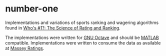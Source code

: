 number-one
==========

Implementations and variations of sports ranking and wagering
algorithms found in
[Who's #1?: The Science of Rating and Ranking](http://www.amazon.com/Whos-The-Science-Rating-Ranking/dp/0691154228).

The implementations were written for [GNU Octave](https://www.gnu.org/software/octave/)
and should be [MATLAB](http://www.mathworks.com/products/matlab/) compatible. Implementations
were written to consume the data as available at
[Massey Ratings](http://www.masseyratings.com/data.php).
